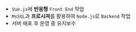- `Vue.js`에 **반응형** `Front End` 작업
- `MsSQL`과 **프로시져**를 활용하여 `Node.js`로 `Backend` 작업
- 서버 배포 후 운영 중 유지보수